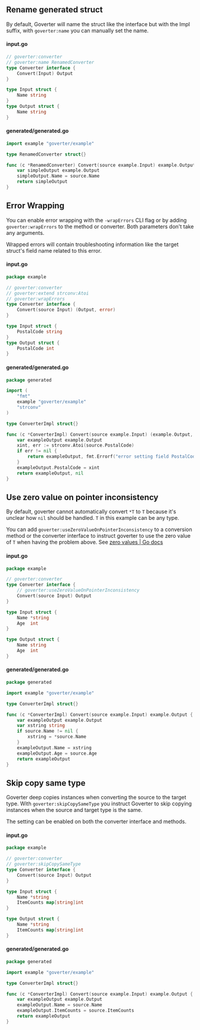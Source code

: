 ## Rename generated struct

By default, Goverter will name the struct like the interface but with the Impl
suffix, with `goverter:name` you can manually set the name.

<!-- tabs:start -->

#### **input.go**

```go
// goverter:converter
// goverter:name RenamedConverter
type Converter interface {
    Convert(Input) Output
}

type Input struct {
    Name string
}
type Output struct {
    Name string
}
```

#### **generated/generated.go**

```go
import example "goverter/example"

type RenamedConverter struct{}

func (c *RenamedConverter) Convert(source example.Input) example.Output {
	var simpleOutput example.Output
	simpleOutput.Name = source.Name
	return simpleOutput
}
```

<!-- tabs:end -->

## Error Wrapping

You can enable error wrapping with the `-wrapErrors` CLI flag or by adding
`goverter:wrapErrors` to the method or converter. Both parameters don't take
any arguments.

Wrapped errors will contain troubleshooting information like the target
struct's field name related to this error.

<!-- tabs:start -->

#### **input.go**

```go
package example

// goverter:converter
// goverter:extend strconv:Atoi
// goverter:wrapErrors
type Converter interface {
    Convert(source Input) (Output, error)
}

type Input struct {
    PostalCode string
}
type Output struct {
    PostalCode int
}
```

#### **generated/generated.go**

```go
package generated

import (
	"fmt"
	example "goverter/example"
	"strconv"
)

type ConverterImpl struct{}

func (c *ConverterImpl) Convert(source example.Input) (example.Output, error) {
	var exampleOutput example.Output
	xint, err := strconv.Atoi(source.PostalCode)
	if err != nil {
		return exampleOutput, fmt.Errorf("error setting field PostalCode: %w", err)
	}
	exampleOutput.PostalCode = xint
	return exampleOutput, nil
}
```

<!-- tabs:end -->

## Use zero value on pointer inconsistency

By default, goverter cannot automatically convert `*T` to `T` because it's
unclear how `nil` should be handled. `T` in this example can be any type.

You can add `goverter:useZeroValueOnPointerInconsistency` to a conversion method
or the converter interface to instruct goverter to use the zero value of `T`
when having the problem above. See [zero values | Go
docs](https://go.dev/tour/basics/12)

<!-- tabs:start -->

#### **input.go**

```go
package example

// goverter:converter
type Converter interface {
	// goverter:useZeroValueOnPointerInconsistency
	Convert(source Input) Output
}

type Input struct {
	Name *string
	Age  int
}

type Output struct {
	Name string
	Age  int
}
```

#### **generated/generated.go**

```go
package generated

import example "goverter/example"

type ConverterImpl struct{}

func (c *ConverterImpl) Convert(source example.Input) example.Output {
	var exampleOutput example.Output
	var xstring string
	if source.Name != nil {
		xstring = *source.Name
	}
	exampleOutput.Name = xstring
	exampleOutput.Age = source.Age
	return exampleOutput
}
```

<!-- tabs:end -->

## Skip copy same type

Goverter deep copies instances when converting the source to the target type.
With `goverter:skipCopySameType` you instruct Goverter to skip copying
instances when the source and target type is the same.

The setting can be enabled on both the converter interface and methods.

<!-- tabs:start -->

#### **input.go**

```go
package example

// goverter:converter
// goverter:skipCopySameType
type Converter interface {
	Convert(source Input) Output
}

type Input struct {
	Name *string
    ItemCounts map[string]int
}

type Output struct {
	Name *string
    ItemCounts map[string]int
}
```

#### **generated/generated.go**

```go
package generated

import example "goverter/example"

type ConverterImpl struct{}

func (c *ConverterImpl) Convert(source example.Input) example.Output {
	var exampleOutput example.Output
	exampleOutput.Name = source.Name
	exampleOutput.ItemCounts = source.ItemCounts
	return exampleOutput
}
```

<!-- tabs:end -->
